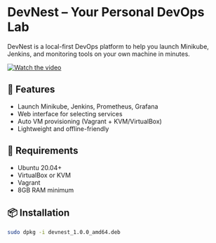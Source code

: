 # DevNest – Your Personal DevOps Lab

DevNest is a local-first DevOps platform to help you launch Minikube, Jenkins, and monitoring tools on your own machine in minutes.

[![Watch the video](https://img.youtube.com/vi/eyYm_o-_yRk/maxresdefault.jpg)]([https://www.youtube.com/watch?v=eyYm_o-_yRk](https://youtu.be/QQcDr497JHg))


## 🚀 Features
- Launch Minikube, Jenkins, Prometheus, Grafana
- Web interface for selecting services
- Auto VM provisioning (Vagrant + KVM/VirtualBox)
- Lightweight and offline-friendly

## 🧰 Requirements
- Ubuntu 20.04+
- VirtualBox or KVM
- Vagrant
- 8GB RAM minimum

## 📦 Installation
```bash
sudo dpkg -i devnest_1.0.0_amd64.deb
